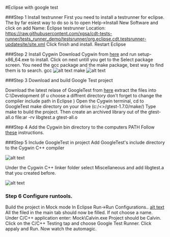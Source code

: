 #Eclipse with google test

###Step 1 Install testrunner
First you need to install a testrunner for eclipse. The by far esiest 
way to do so is to open Help->Install New Software and click on add
Name: Eclipse testrunner
Location: https://raw.githubusercontent.com/xgsa/cdt-tests-runner/tests_runner_demo/testsrunner/org.eclipse.cdt.testsrunner-updatesite/site.xml
Click finish and install.
Restart Eclipse

###Step 2 Install Cygwin
Download Cygwin from [here](https://www.cygwin.com/install.html) and run setup-x86_64.exe 
to install. Click on next untill you get to the Select package screen. You need the gcc 
package and the make package, best way to find them is to search.
gcc
![alt text](http://i.stack.imgur.com/wFapq.jpg "Logo Title Text 1")
make
![alt text](http://i.stack.imgur.com/2nxjA.jpg "Logo Title Text 1")

###Step 3 Download and build Google Test project

Download the latest relase of GoogleTest from [here](https://code.google.com/p/googletest/downloads/list) extract the files into C:\Development
(if u choose a diffrent directory don't forget to change the compiler include path in Eclipse )
Open the Cygwin terminal, cd to GoogleTest make directory on your drive (c:/<<yourpath>>/gtest-1.7.0/make/)
Type make to build the project. Then create an archived library out of the gtest-all.o file:ar -rv libgtest.a gtest-all.o


###Step 4 Add the Cygwin bin directory to the computers PATH
Follow [these](http://www.java.com/en/download/help/path.xml) instructions.


###Step 5 Include GoogleTest in project
Add GoogleTest's include directory to the Cygwin C++ compiler

![alt text](http://i.stack.imgur.com/Qs4Z2.png "Logo Title Text 1")

Under the Cygwin C++ linker folder select Miscellaneous and add libgtest.a that you created before.

![alt text](http://i.stack.imgur.com/WKi79.png "Logo Title Text 1")

### Step 6 Configure runtools.
Build the project in Mock mode
In Eclipse Run->Run Configurations.. 
[alt text](http://i.stack.imgur.com/oah6Y.png "Logo Title Text 1")
All the filed in the main tab should now be filled. If not choose a name.
Under C/C++ application enter: Mock\Calvin.exe
Project should be Calvin. Click on the C/C++ Testing tap and choose Google Test Runner.
Click appaly and Run.
Now watch the automagic.

